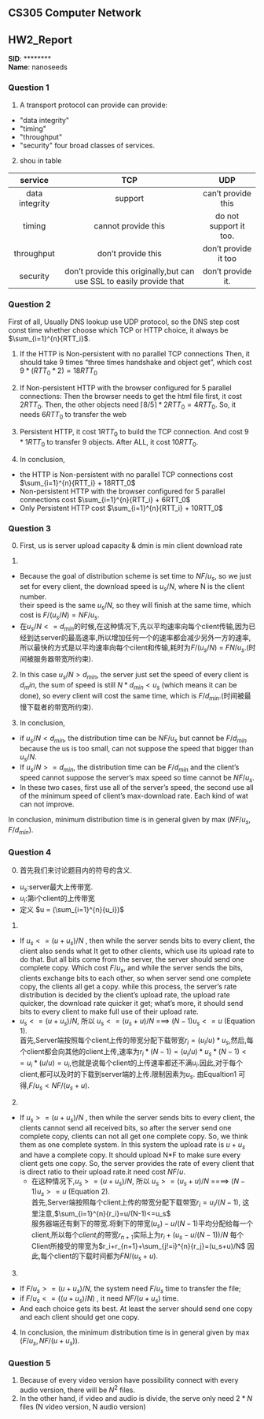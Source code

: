 <!--
 * @Github: https://github.com/Certseeds/CS305_2019F_Remake
 * @Organization: SUSTech
 * @Author: nanoseeds
 * @Date: 2020-06-19 16:06:56
 * @LastEditors: nanoseeds
 * @LastEditTime: 2020-06-20 12:17:12
 * @License: CC-BY-NC-SA_V4_0 or any later version 
 -->
## <div>CS305 Computer Network</div>
## <div>HW2_Report</div>

**SID**:  \*\*\*\*\*\*\*\*   
**Name**:  nanoseeds  

### Question 1
1.	A transport protocol can provide can provide: 
  + "data integrity"
  + "timing"
  + "throughput" 
  + "security" 
four broad classes of services.

2. shou in table
	
|    service     |                                 TCP                                  |          UDP           |
| :------------: | :------------------------------------------------------------------: | :--------------------: |
| data integrity |                               support                                |   can’t provide this   |
|     timing     |                         cannot provide this                          | do not support it too. |
|   throughput   |                          don’t provide this                          |  don’t provide it too  |
|    security    | don’t provide this originally,but can use SSL to easily provide that |   don’t provide it.    |


### Question 2
First of all, Usually DNS lookup use UDP protocol, so the DNS step cost const time whether choose which TCP or HTTP choice, it always be $\sum_{i=1}^{n}{RTT_i}$.
1. If the HTTP is Non-persistent with no parallel TCP connections Then, it should take 9 times “three times handshake and object get”, which cost $9 *(RTT_0 *2) = 18RTT_0$

2. If Non-persistent HTTP with the browser configured for 5 parallel connections:
  Then the browser needs to get the html file first, it cost $2RTT_0$.
  Then, the other objects need $⌈8/5⌉*2RTT_0 = 4RTT_0$.
  So, it needs $6RTT_0$ to transfer the web
	
3. Persistent HTTP, it cost $1 RTT_0$ to build the TCP connection. And cost $9*1RTT_0$ to transfer 9 objects. After ALL, it cost $10RTT_0$.
	
4. In conclusion, 
  + the HTTP is Non-persistent with no parallel TCP connections cost  $\sum_{i=1}^{n}{RTT_i} + 18RTT_0$
  + Non-persistent HTTP with the browser configured for 5 parallel connections cost  $\sum_{i=1}^{n}{RTT_i}  + 6RTT_0$
  + Only Persistent HTTP cost $\sum_{i=1}^{n}{RTT_i}  + 10RTT_0$


### Question 3
0. First, us is server upload capacity & dmin is min client download rate

1.	
  + Because the goal of distribution scheme is set time to $NF/u_s$, so we just set for every client, the download speed is $u_s/N$, where N is the client number.  
  their speed is the same $u_s/N$, so they will finish at the same time, which cost is $F/(u_s/N) = NF/u_s$.
  + 在$u_s/N <= d_{min}$的时候,在这种情况下,先以平均速率向每个client传输,因为已经到达server的最高速率,所以增加任何一个的速率都会减少另外一方的速率,所以最快的方式是以平均速率向每个cilent和传输,耗时为$F/(u_s/N)$ = $FN/u_s$.(时间被服务器带宽所约束).

2.	In this case $u_s/N> d_{min}$, the server just set the speed of every client is $d_min$, the sum of speed is still $N*d_{min}<u_s$ (which means it can be done), so every client will cost the same time, which is $F/d_{min}$.(时间被最慢下载者的带宽所约束).

3.	In conclusion, 
  + if $u_s/N<d_{min}$, the distribution time can be $NF/u_s$ but cannot be $F/d_{min}$ because the us is too small, can not suppose the speed that bigger than $u_s/N$.  
  + If $u_s/N>= d_{min}$, the distribution time can be $F/d_{min}$ and the client’s speed cannot suppose the server’s max speed so time cannot be $NF/u_s$.    
  + In these two cases, first use all of the server’s speed, the second use all of the minimum speed of client’s max-download rate. Each kind of wat can not improve. 

In conclusion, minimum distribution time is in general given by max $(NF/u_s, F/ d_{min})$.


### Question 4
0. 首先我们来讨论题目内的符号的含义.
  + $u_s$:server最大上传带宽.
  + $u_i$:第i个client的上传带宽
  + 定义 $u = (\sum_{i=1}^{n}{u_i})$  
1. 
  + If $u_s <= (u+u_s)/N$ , then while the server sends bits to every client, the client also sends what It get to other clients, which use its upload rate to do that. But all bits come from the server, the server should send one complete copy. Which cost $F/u_s$, and while the server sends the bits, clients exchange bits to each other, so when server send one complete copy, the clients all get a copy. while this process, the server’s rate distribution is decided by the client’s upload rate, the upload rate quicker, the download rate quicker it get; what’s more, it should send bits to every client to make full use of their upload rate.
  + $u_s <= (u+u_s)/N$, 
  所以 $u_s <= (u_s+u)/N$ ===> $(N-1)u_s <= u$ (Equation 1).  
  首先,Server端按照每个client上传的带宽分配下载带宽$r_i=(u_i/u)*u_s$,然后,每个client都会向其他的client上传,速率为${r_i} * (N-1) =(u_i/u) * u_s * (N-1) <= u_i * (u/u)=u_i$,也就是说每个client的上传速率都还不满$u_i$.因此,对于每个client,都可以及时的下载到server端的上传.限制因素为$u_s$.
  由Equaltion1 可得,$F/u_s<NF/(u_s+u)$.

2. 
  + If $u_s>= (u+u_s)/N$ , then while the server sends bits to every client, the clients cannot send all received bits, so after the server send one complete copy, clients can not all get one complete copy.
  So, we think them as one complete system. In this system the upload rate is $u+u_s$ and have a complete copy. It should upload N*F to make sure every client gets one copy. So, the server provides the rate of every client that is direct ratio to their upload rate.it need cost $NF/u$.  
	+ 在这种情况下,$u_s>= (u+u_s)/N$, 
  所以 $u_s>= (u_s+u)/N$ ====> $(N-1)u_s>= u$ (Equation 2).  
  首先,Server端按照每个client上传的带宽分配下载带宽$r_i=u_i/(N-1)$, 这里注意,$\sum_{i=1}^{n}{r_i}=u/(N-1)<=u_s$  
  服务器端还有剩下的带宽.将剩下的带宽$(u_s)-u/(N-1)$平均分配给每一个client,所以每个$client_i$的带宽$r_{n+1}$实际上为$r_i+(u_s-u/(N-1))/N$
  每个Client所接受的带宽为$r_i+r_{n+1}+\sum_{j!=i}^{n}{r_j}=(u_s+u)/N$
  因此,每个client的下载时间都为$FN/(u_s+u)$.
3. 
  + If $F/u_s>=(u+u_s)/N$, the system need $F/u_s$ time to transfer the file; 
  + if $F/u_s <= ((u+u_s)/N)$ , it need $NF/(u+u_s)$ time. 
  + And each choice gets its best. At least the server should send one copy and each client should get one copy.

4. In conclusion, the minimum distribution time is in general given by max $(F/u_s, NF/(u+u_s))$.


### Question 5
1. Because of every video version have possibility connect with every audio version, there will be $N^2$ files.
2. In the other hand, if video and audio is divide, the serve only need $2*N$ files (N video version, N audio version)
